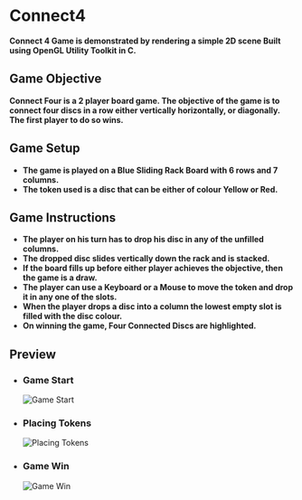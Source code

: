 # Connect4
**Connect 4 Game is demonstrated by rendering a simple 2D scene Built using OpenGL Utility Toolkit in C.**


## Game Objective
**Connect Four is a 2 player board game. The objective of the game is to connect four discs in a row either vertically horizontally, or diagonally. The first player to do so wins.**

## Game Setup
- **The game is played on a Blue Sliding Rack Board with 6 rows and 7 columns.**
- **The token used is a disc that can be either of colour Yellow or Red.** 

## Game Instructions
- **The player on his turn has to drop his disc in any of the unfilled columns.** 
- **The dropped disc slides vertically down the rack and is stacked.** 
- **If the board fills up before either player achieves the objective, then the game is a draw.**
- **The player can use a Keyboard or a Mouse to move the token and drop it in any one of the slots.** 
- **When the player drops a disc into a column the lowest empty slot is filled with the disc colour.**
- **On winning the game, Four Connected Discs are highlighted.**

## Preview
- ### Game Start
  ![Game Start](https://user-images.githubusercontent.com/67045923/188303701-4020b3f6-de1c-4008-9da7-e48b3c4fc294.png)
- ### Placing Tokens
  ![Placing Tokens](https://user-images.githubusercontent.com/67045923/188303734-b21507a4-fc5e-41eb-8149-515e43f99ed5.png)
- ### Game Win
  ![Game Win](https://user-images.githubusercontent.com/67045923/188303739-38dfa848-93db-4821-88cc-ed7d93d0cd62.png)
